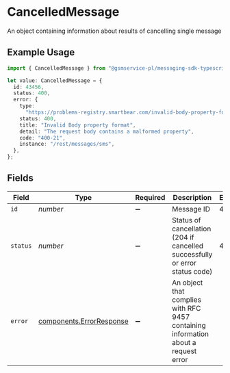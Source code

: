 # CancelledMessage

An object containing information about results of cancelling single message

## Example Usage

```typescript
import { CancelledMessage } from "@gsmservice-pl/messaging-sdk-typescript/models/components";

let value: CancelledMessage = {
  id: 43456,
  status: 400,
  error: {
    type:
      "https://problems-registry.smartbear.com/invalid-body-property-format",
    status: 400,
    title: "Invalid Body property format",
    detail: "The request body contains a malformed property",
    code: "400-21",
    instance: "/rest/messages/sms",
  },
};
```

## Fields

| Field                                                                              | Type                                                                               | Required                                                                           | Description                                                                        | Example                                                                            |
| ---------------------------------------------------------------------------------- | ---------------------------------------------------------------------------------- | ---------------------------------------------------------------------------------- | ---------------------------------------------------------------------------------- | ---------------------------------------------------------------------------------- |
| `id`                                                                               | *number*                                                                           | :heavy_minus_sign:                                                                 | Message ID                                                                         | 43456                                                                              |
| `status`                                                                           | *number*                                                                           | :heavy_minus_sign:                                                                 | Status of cancellation (204 if cancelled successfully or error status code)        | 400                                                                                |
| `error`                                                                            | [components.ErrorResponse](../../models/components/errorresponse.md)               | :heavy_minus_sign:                                                                 | An object that complies with RFC 9457 containing information about a request error |                                                                                    |